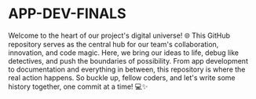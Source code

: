# APP-DEV-FINALS
Welcome to the heart of our project's digital universe! 🌐 
This GitHub repository serves as the central hub for our team's collaboration, innovation, and code magic. Here, we bring our ideas to life, debug like detectives, and push the boundaries of possibility. From app development to documentation and everything in between, this repository is where the real action happens. So buckle up, fellow coders, and let's write some history together, one commit at a time! 💻✨
